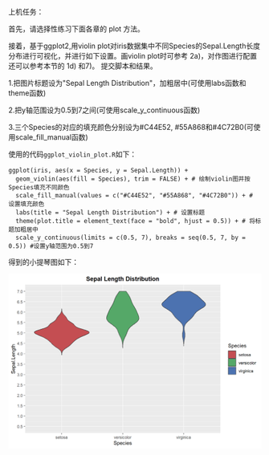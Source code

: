 上机任务：

首先，请选择性练习下面各章的 plot 方法。

接着，基于ggplot2,用violin plot对iris数据集中不同Species的Sepal.Length长度分布进行可视化，并进行如下设置。画violin plot时可参考 2a)，对作图进行配置还可以参考本节的 1d) 和7)。 提交脚本和结果。

1.把图片标题设为"Sepal Length Distribution"，加粗居中(可使用labs函数和theme函数)

2.把y轴范围设为0.5到7之间(可使用scale_y_continuous函数)

3.三个Species的对应的填充颜色分别设为#C44E52, #55A868和#4C72B0(可使用scale_fill_manual函数)

使用的代码`ggplot_violin_plot.R`如下：

```
ggplot(iris, aes(x = Species, y = Sepal.Length)) +
  geom_violin(aes(fill = Species), trim = FALSE) + # 绘制violin图并按Species填充不同颜色
  scale_fill_manual(values = c("#C44E52", "#55A868", "#4C72B0")) + # 设置填充颜色
  labs(title = "Sepal Length Distribution") + # 设置标题
  theme(plot.title = element_text(face = "bold", hjust = 0.5)) + # 将标题加粗居中
  scale_y_continuous(limits = c(0.5, 7), breaks = seq(0.5, 7, by = 0.5)) #设置y轴范围为0.5到7
```

得到的小提琴图如下：

![alt text](ggplot_violin.png)